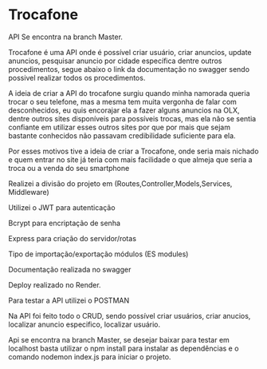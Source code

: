 # Trocafone
API Se encontra na branch Master.

Trocafone é uma API onde é possível criar usuário, criar anuncios, update anuncios, pesquisar anuncio por cidade específica dentre outros procedimentos, segue abaixo o link da documentação no swagger sendo possivel realizar todos os procedimentos.

A ideia de criar a API do trocafone surgiu quando minha namorada queria trocar o seu telefone, mas a mesma tem muita vergonha de falar com desconhecidos, eu quis encorajar ela a fazer alguns anuncios na OLX, dentre outros sites disponíveis para possíveis trocas, mas ela não se sentia confiante em utilizar esses outros sites por que por mais que sejam bastante conhecidos não passavam credibilidade suficiente para ela.

Por esses motivos tive a ideia de criar a Trocafone, onde seria mais nichado e quem entrar no site já teria com mais facilidade o que almeja que seria a troca ou a venda do seu smartphone 

Realizei a divisão do projeto em (Routes,Controller,Models,Services, Middleware)

Utilizei o JWT para autenticação

Bcrypt para encriptação de senha

Express para criação do servidor/rotas

Tipo de importação/exportação módulos (ES modules)

Documentação realizada no swagger 

Deploy realizado no Render.

Para testar a API utilizei o POSTMAN 

Na API foi feito todo o CRUD, sendo possível criar usuários, criar anucios, localizar anuncio especifico, localizar usuário.

Api se encontra na branch Master, se desejar baixar para testar em localhost basta utilizar o npm install para instalar as dependências e o comando nodemon index.js  para iniciar o projeto.
